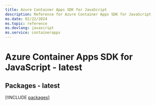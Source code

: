 ```yaml
---
title: Azure Container Apps SDK for JavaScript
description: Reference for Azure Container Apps SDK for JavaScript
ms.date: 02/22/2024
ms.topic: reference
ms.devlang: javascript
ms.service: containerapps
---
```

# Azure Container Apps SDK for JavaScript - latest
## Packages - latest
[!INCLUDE [packages](container-apps-index.md)]